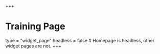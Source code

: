 +++
# Training Page
type = "widget_page"
headless = false  # Homepage is headless, other widget pages are not.
+++
